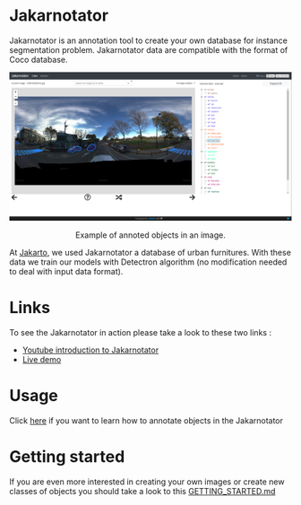 # Jakarnotator

Jakarnotator is an annotation tool to create your own database for instance segmentation problem. Jakarnotator data are compatible with the format of Coco database.

<div align="center">
  <img src="doc/jakarnotator_example1.png" width="700px" />
  <p>Example of annoted objects in an image.</p>
</div>

At [Jakarto](http://www.jakarto.com), we used Jakarnotator a database of urban furnitures. With these data we train our models with Detectron algorithm (no modification needed to deal with input data format).

# Links
To see the Jakarnotator in action please take a look to these two links :
- [Youtube introduction to Jakarnotator](https://www.youtube.com/watch?v=fihxrLv6EIU&t=966s)
- [Live demo](http://jakarnotator.jakarto.com)

# Usage
Click [here](USAGE.md) if you want to learn how to annotate objects in the Jakarnotator

# Getting started
If you are even more interested in creating your own images or create new classes of objects you should take a look to this [GETTING_STARTED.md](GETTING_STARTED.md)
